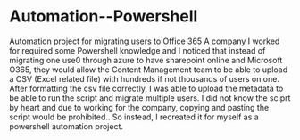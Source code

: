 # Automation--Powershell
Automation project for migrating users to Office 365
A company I worked for required some Powershell knowledge and I noticed that instead of migrating one use0 through
azure to have sharepoint online and Microsoft O365, they would allow the Content Management team to be able to upload a CSV (Excel related file)
with hundreds if not thousands of users on one. After formatting the csv file correctly, I was able to upload the metadata to be able to run the script and migrate multiple users. 
I did not know the sciprt by heart and due to working for the company, copying and pasting the script would be prohibited..
So instead, I recreated it for myself as a powershell automation project.
